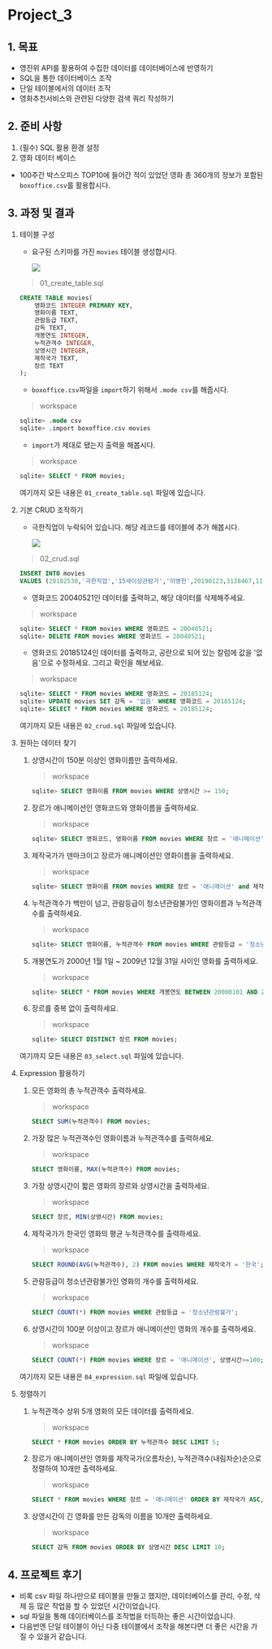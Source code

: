 # Project_3

## 1. 목표

- 영진위 API를 활용하여 수집한 데이터를 데이터베이스에 반영하기
- SQL을 통한 데이터베이스 조작
- 단일 테이블에서의 데이터 조작
- 영화추천서비스와 관련된 다양한 검색 쿼리 작성하기

## 2. 준비 사항

1. (필수) SQL 활용 환경 설정
2.  영화 데이터 베이스
   - 100주간 박스오피스 TOP10에 들어간 적이 있었던 영화 총 360개의 정보가 포함된 `boxoffice.csv`를 활용합시다.

## 3. 과정 및 결과

1. 테이블 구성 

   - 요구된 스키마를 가진 `movies` 테이블 생성합시다.

     ![](images/1.png)

   > 01_create_table.sql

   ```sql
   CREATE TABLE movies(
       영화코드 INTEGER PRIMARY KEY,
       영화이름 TEXT,
       관람등급 TEXT,
       감독 TEXT,
       개봉연도 INTEGER,
       누적관객수 INTEGER,
       상영시간 INTEGER,
       제작국가 TEXT,
       장르 TEXT
   );
   ```

   - `boxoffice.csv`파일을 `import`하기 위해서 `.mode csv`를 해줍시다.

   > workspace

   ```sql
   sqlite> .mode csv
   sqlite> .import boxoffice.csv movies
   ```

   - `import`가 제대로 됐는지 출력을 해봅시다.

   > workspace

   ```sql
   sqlite> SELECT * FROM movies;
   ```

   여기까지 모든 내용은 `01_create_table.sql` 파일에 있습니다.

2. 기본 CRUD 조작하기

   - 극한직업이 누락되어 있습니다. 해당 레코드를 테이블에 추가 해봅시다.

     ![](images/2.png)

   > 02_crud.sql

   ```sql
   INSERT INTO movies 
   VALUES (20182530,'극한직업','15세이상관람가','이병헌',20190123,3138467,111,'한국','코미디');
   ```

   - 영화코드 20040521인 데이터를 출력하고, 해당 데이터를 삭제해주세요.

   > workspace

   ```sql
   sqlite> SELECT * FROM movies WHERE 영화코드 = 20040521;
   sqlite> DELETE FROM movies WHERE 영화코드 = 20040521;
   ```

   - 영화코드 20185124인 데이터를 출력하고, 공란으로 되어 있는 칼럼에 값을 '없음'으로 수정하세요. 그리고 확인을 해보세요.

   > workspace

   ```sql
   sqlite> SELECT * FROM movies WHERE 영화코드 = 20185124;
   sqlite> UPDATE movies SET 감독 = '없음' WHERE 영화코드 = 20185124;
   sqlite> SELECT * FROM movies WHERE 영화코드 = 20185124;
   ```

   여기까지 모든 내용은 `02_crud.sql` 파일에 있습니다.

3. 원하는 데이터 찾기

   1. 상영시간이 150분 이상인 영화이름만 출력하세요.

      > workspace

      ```sql
      sqlite> SELECT 영화이름 FROM movies WHERE 상영시간 >= 150;
      ```

   2. 장르가 애니메이션인 영화코드와 영화이름을 출력하세요.

      > workspace

      ```sql
      sqlite> SELECT 영화코드, 영화이름 FROM movies WHERE 장르 = '애니메이션';
      ```

   3. 제작국가가 덴마크이고 장르가 애니메이션인 영화이름을 출력하세요.

      > workspace

      ```sql
      sqlite> SELECT 영화이름 FROM movies WHERE 장르 = '애니메이션' and 제작국가 = '덴마크';
      ```

   4. 누적관객수가 백만이 넘고, 관람등급이 청소년관람불가인 영화이름과 누적관객수를 출력하세요.

      > workspace

      ```sql
      sqlite> SELECT 영화이름, 누적관객수 FROM movies WHERE 관람등급 = '청소년관람불가' and 누적관객수 > 1000000;
      ```

   5. 개봉연도가 2000년 1월 1일 ~ 2009년 12월 31일 사이인 영화를 출력하세요.

      > workspace

      ```sql
      sqlite> SELECT * FROM movies WHERE 개봉연도 BETWEEN 20000101 AND 20091231;
      ```

   6. 장르를 중복 없이 출력하세요.

      > workspace

      ```sql
      sqlite> SELECT DISTINCT 장르 FROM movies;
      ```

   여기까지 모든 내용은 `03_select.sql` 파일에 있습니다.

4. Expression 활용하기

   1. 모든 영화의 총 누적관객수 출력하세요.

      > workspace

      ```sql
      SELECT SUM(누적관객수) FROM movies;
      ```

   2. 가장 많은 누적관객수인 영화이름과 누적관객수를 출력하세요.

      > workspace

      ```sql
      SELECT 영화이름, MAX(누적관객수) FROM movies;
      ```

   3. 가장 상영시간이 짧은 영화의 장르와 상영시간을 출력하세요.

      > workspace

      ```sql
      SELECT 장르, MIN(상영시간) FROM movies;
      ```

   4. 제작국가가 한국인 영화의 평균 누적관객수를 출력하세요.

      > workspace

      ```sql
      SELECT ROUND(AVG(누적관객수), 2) FROM movies WHERE 제작국가 = '한국';
      ```

   5. 관람등급이 청소년관람불가인 영화의 개수를 출력하세요.

      > workspace

      ```sql
      SELECT COUNT(*) FROM movies WHERE 관람등급 = '청소년관람불가';
      ```

   6. 상영시간이 100분 이상이고 장르가 애니메이션인 영화의 개수를 출력하세요.

      > workspace

      ```sql
      SELECT COUNT(*) FROM movies WHERE 장르 = '애니메이션', 상영시간>=100;
      ```

   여기까지 모든 내용은 `04_expression.sql` 파일에 있습니다.

5. 정렬하기

   1. 누적관객수 상위 5개 영화의 모든 데이터를 출력하세요.

      > workspace

      ```sql
      SELECT * FROM movies ORDER BY 누적관객수 DESC LIMIT 5;
      ```

   2. 장르가 애니메이션인 영화를 제작국가(오름차순), 누적관객수(내림차순)순으로 정렬하여 10개만 출력하세요.

      > workspace

      ```sql
      SELECT * FROM movies WHERE 장르 = '애니메이션' ORDER BY 제작국가 ASC, 누적관객수 DESC LIMIT 10;
      ```

   3. 상영시간이 긴 영화를 만든 감독의 이름을 10개만 출력하세요.

      > workspace

      ```sql
      SELECT 감독 FROM movies ORDER BY 상영시간 DESC LIMIT 10;
      ```

## 4. 프로젝트 후기

- 비록 csv 파일 하나만으로 테이블을 만들고 했지만, 데이터베이스를 관리, 수정, 삭제 등 많은 작업을 할 수 있었던 시간이었습니다.
- sql 파일을 통해 데이터베이스를 조작법을 터득하는 좋은 시간이었습니다.
- 다음번엔 단일 테이블이 아닌 다중 테이블에서 조작을 해본다면 더 좋은 시간을 가질 수 있을거 같습니다.